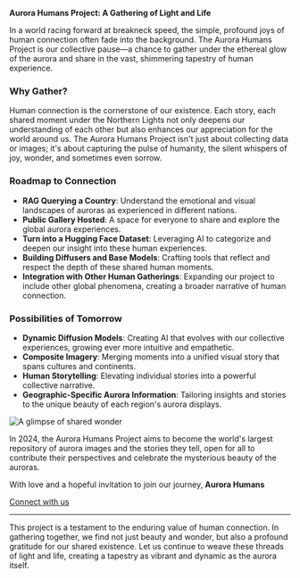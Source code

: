 **Aurora Humans Project: A Gathering of Light and Life**

In a world racing forward at breakneck speed, the simple, profound joys of human connection often fade into the background. The Aurora Humans Project is our collective pause—a chance to gather under the ethereal glow of the aurora and share in the vast, shimmering tapestry of human experience.

### **Why Gather?**
Human connection is the cornerstone of our existence. Each story, each shared moment under the Northern Lights not only deepens our understanding of each other but also enhances our appreciation for the world around us. The Aurora Humans Project isn't just about collecting data or images; it's about capturing the pulse of humanity, the silent whispers of joy, wonder, and sometimes even sorrow.

### **Roadmap to Connection**
- **RAG Querying a Country**: Understand the emotional and visual landscapes of auroras as experienced in different nations.
- **Public Gallery Hosted**: A space for everyone to share and explore the global aurora experiences.
- **Turn into a Hugging Face Dataset**: Leveraging AI to categorize and deepen our insight into these human experiences.
- **Building Diffusers and Base Models**: Crafting tools that reflect and respect the depth of these shared human moments.
- **Integration with Other Human Gatherings**: Expanding our project to include other global phenomena, creating a broader narrative of human connection.

### **Possibilities of Tomorrow**
- **Dynamic Diffusion Models**: Creating AI that evolves with our collective experiences, growing ever more intuitive and empathetic.
- **Composite Imagery**: Merging moments into a unified visual story that spans cultures and continents.
- **Human Storytelling**: Elevating individual stories into a powerful collective narrative.
- **Geographic-Specific Aurora Information**: Tailoring insights and stories to the unique beauty of each region's aurora displays.

![A glimpse of shared wonder](https://github.com/AuroraHumans/aurora-humans-app/assets/169534024/863df1f3-5c8d-49d9-b9f5-808f77a652e8)

In 2024, the Aurora Humans Project aims to become the world's largest repository of aurora images and the stories they tell, open for all to contribute their perspectives and celebrate the mysterious beauty of the auroras.

With love and a hopeful invitation to join our journey,
**Aurora Humans**

[Connect with us](mailto:core@synavate.tech)

---
This project is a testament to the enduring value of human connection. In gathering together, we find not just beauty and wonder, but also a profound gratitude for our shared existence. Let us continue to weave these threads of light and life, creating a tapestry as vibrant and dynamic as the aurora itself.
